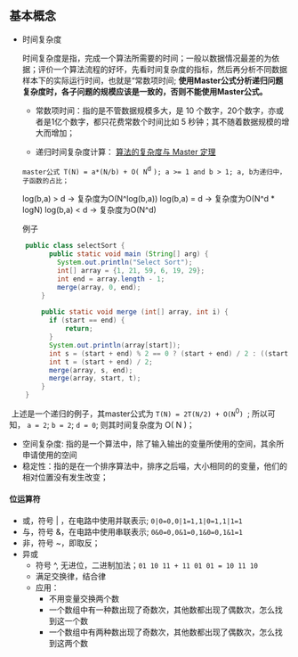 ## 基本概念

- 时间复杂度

  时间复杂度是指，完成一个算法所需要的时间；一般以数据情况最差的为依据；评价一个算法流程的好坏，先看时间复杂度的指标，然后再分析不同数据样本下的实际运行时间，也就是“常数项时间; **使用Master公式分析递归问题复杂度时，各子问题的规模应该是一致的，否则不能使用Master公式。**

  - 常数项时间：指的是不管数据规模多大，是 10 个数字，20个数字，亦或者是1亿个数字，都只花费常数个时间比如 5 秒钟；其不随着数据规模的增大而增加；

  -  递归时间复杂度计算： [算法的复杂度与 Master 定理](https://blog.gocalf.com/algorithm-complexity-and-master-theorem)

    `master公式 T(N) = a*(N/b) + O( N`<sup>d</sup> `); a >= 1 and b > 1; a, b为递归中，子函数的占比；`
    
     log(b,a) > d -> 复杂度为O(N^log(b,a)) 
     log(b,a) = d -> 复杂度为O(N^d * logN) 
     log(b,a) < d -> 复杂度为O(N^d)
    
    例子
    
```java
    public class selectSort {
   		  public static void main (String[] arg) {
            System.out.println("Select Sort");
            int[] array = {1, 21, 59, 6, 19, 29};
            int end = array.length - 1;
            merge(array, 0, end);
        }
    
        public static void merge (int[] array, int i) {
          if (start == end) {
              return;
          }
          System.out.println(array[start]);
          int s = (start + end) % 2 == 0 ? (start + end) / 2 : ((start + end) / 2 + 1);
          int t = (start + end) / 2;
          merge(array, s, end);
          merge(array, start, t);
        }
    }
```

​    		上述是一个递归的例子，其master公式为 `T(N) = 2T(N/2) + O(N`<sup>0</sup>`) `; 所以可知， `a = 2`; `b = 2`; `d = 0`; 则其时间复杂度为 O( N )；

- 空间复杂度: 指的是一个算法中，除了输入输出的变量所使用的空间，其余所申请使用的空间
- 稳定性：指的是在一个排序算法中，排序之后喵，大小相同的的变量，他们的相对位置没有发生改变；

#### 位运算符

- 或，符号 | ，在电路中使用并联表示; `0|0=0,0|1=1,1|0=1,1|1=1`
- 与，符号 &，在电路中使用串联表示; `0&0=0,0&1=0,1&0=0,1&1=1`
- 非，符号 ~，即取反；
- 异或
  - 符号 ^, 无进位，二进制加法；`01 10 11 + 11 01 01 = 10 11 10  ` 
  - 满足交换律，结合律
  - 应用：
    - 不用变量交换两个数
    - 一个数组中有一种数出现了奇数次，其他数都出现了偶数次，怎么找到这一个数
    - 一个数组中有两种数出现了奇数次，其他数都出现了偶数次，怎么找到这两个数

